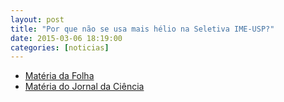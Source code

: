 ```yaml
---
layout: post
title: "Por que não se usa mais hélio na Seletiva IME-USP?"
date: 2015-03-06 18:19:00
categories: [noticias]
---
```


- [Matéria da Folha](http://f5.folha.uol.com.br/estranho/1067310-balao-de-festa-de-aniversario-ameaca-gas-helio-de-extincao.shtml)
- [Matéria do Jornal da Ciência](http://www.jornaldaciencia.org.br/Detalhe.jsp?id=73027)
